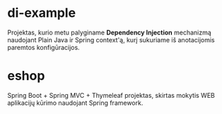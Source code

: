 # di-example

Projektas, kurio metu palyginame **Dependency Injection** mechanizmą naudojant Plain Java ir Spring context'ą, kurį sukuriame iš anotacijomis paremtos konfigūracijos.

# eshop
Spring Boot + Spring MVC + Thymeleaf projektas, skirtas mokytis WEB aplikacijų kūrimo naudojant Spring framework.
